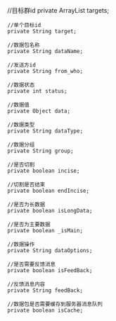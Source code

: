  //目标群id
    private ArrayList<String> targets;

    //单个目标id
    private String target;

    //数据包名称
    private String dataName;

    //发送方id
    private String from_who;

    //数据状态
    private int status;

    //数据值
    private Object data;

    //数据类型
    private String dataType;

    //数据分组
    private String group;

    //是否切割
    private boolean incise;

    //切割是否结束
    private boolean endIncise;

    //是否为长数据
    private boolean isLongData;

    //是否为主要数据
    private boolean _isMain;

    //数据操作
    private String dataOptions;

    //是否需要反馈消息
    private boolean isFeedBack;

    //反馈消息内容
    private String feedBack;

    //数据包是否需要缓存到服务器消息队列
    private boolean isCache;
	